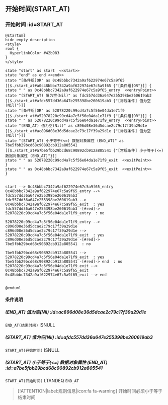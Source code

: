 ## 开始时间(START_AT) <!-- {docsify-ignore-all} -->

   

### 开始时间 :id=START_AT

```plantuml
@startuml
hide empty description
<style>
root {
  HyperlinkColor #42b983
}
</style>

state "start" as start  <<start>>
state "end" as end <<end>>
state "[条件组]OR" as 0c48bbbc7342a9af622974e67c5a9f65 [[$./start_at#a0c48bbbc7342a9af622974e67c5a9f65 {"[条件组]OR"}]] {
state " " as 0c48bbbc7342a9af622974e67c5a9f65_entry  <<entryPoint>>
state "(START_AT) 值为空(Nil)" as fdc557dd36a647e255398be260619ab3 [[$./start_at#afdc557dd36a647e255398be260619ab3 {"[常规条件] 值为空(Nil)"}]]
state "[条件组]OR" as 52078220c99cd4a7c5f56e04da1e71f9 [[$./start_at#a52078220c99cd4a7c5f56e04da1e71f9 {"[条件组]OR"}]] {
state " " as 52078220c99cd4a7c5f56e04da1e71f9_entry  <<entryPoint>>
state "(END_AT) 值为空(Nil)" as c896d08e36d5dcae2c79c17f39a29d1e [[$./start_at#ac896d08e36d5dcae2c79c17f39a29d1e {"[常规条件] 值为空(Nil)"}]]
state "(START_AT) 小于等于(<=) 数据对象属性 (END_AT)" as 7be5fbb29bcd68c90892cb912a805541 [[$./start_at#a7be5fbb29bcd68c90892cb912a805541 {"[常规条件] 小于等于(<=) 数据对象属性 (END_AT)"}]]
state " " as 52078220c99cd4a7c5f56e04da1e71f9_exit  <<exitPoint>>
}
state " " as 0c48bbbc7342a9af622974e67c5a9f65_exit  <<exitPoint>>
}


start --> 0c48bbbc7342a9af622974e67c5a9f65_entry 
0c48bbbc7342a9af622974e67c5a9f65_entry --> fdc557dd36a647e255398be260619ab3 
fdc557dd36a647e255398be260619ab3 --> 0c48bbbc7342a9af622974e67c5a9f65_exit  : yes
fdc557dd36a647e255398be260619ab3 -[#red]-> 52078220c99cd4a7c5f56e04da1e71f9_entry  : no

52078220c99cd4a7c5f56e04da1e71f9_entry --> c896d08e36d5dcae2c79c17f39a29d1e 
c896d08e36d5dcae2c79c17f39a29d1e --> 52078220c99cd4a7c5f56e04da1e71f9_exit  : yes
c896d08e36d5dcae2c79c17f39a29d1e -[#red]-> 7be5fbb29bcd68c90892cb912a805541  : no

7be5fbb29bcd68c90892cb912a805541 --> 52078220c99cd4a7c5f56e04da1e71f9_exit  : yes
7be5fbb29bcd68c90892cb912a805541 -[#red]-> end  : no
52078220c99cd4a7c5f56e04da1e71f9_exit --> 0c48bbbc7342a9af622974e67c5a9f65_exit 
0c48bbbc7342a9af622974e67c5a9f65_exit --> end 


@enduml
```

#### 条件说明

##### (END_AT) 值为空(Nil) :id=ac896d08e36d5dcae2c79c17f39a29d1e



`END_AT(结束时间)` ISNULL 

##### (START_AT) 值为空(Nil) :id=afdc557dd36a647e255398be260619ab3



`START_AT(开始时间)` ISNULL 

##### (START_AT) 小于等于(<=) 数据对象属性 (END_AT) :id=a7be5fbb29bcd68c90892cb912a805541



`START_AT(开始时间)` LTANDEQ  `END_AT`

> [!ATTENTION|label:规则信息|icon:fa fa-warning]
> 开始时间必须小于等于结束时间







